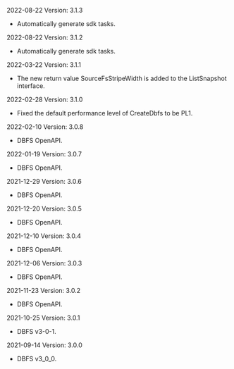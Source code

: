 2022-08-22 Version: 3.1.3
- Automatically generate sdk tasks.

2022-08-22 Version: 3.1.2
- Automatically generate sdk tasks.

2022-03-22 Version: 3.1.1
- The new return value SourceFsStripeWidth is added to the ListSnapshot interface.

2022-02-28 Version: 3.1.0
- Fixed the default performance level of CreateDbfs to be PL1.

2022-02-10 Version: 3.0.8
- DBFS OpenAPI.

2022-01-19 Version: 3.0.7
- DBFS OpenAPI.

2021-12-29 Version: 3.0.6
- DBFS OpenAPI.

2021-12-20 Version: 3.0.5
- DBFS OpenAPI.

2021-12-10 Version: 3.0.4
- DBFS OpenAPI.

2021-12-06 Version: 3.0.3
- DBFS OpenAPI.

2021-11-23 Version: 3.0.2
- DBFS OpenAPI.

2021-10-25 Version: 3.0.1
- DBFS v3-0-1.

2021-09-14 Version: 3.0.0
- DBFS v3_0_0.

